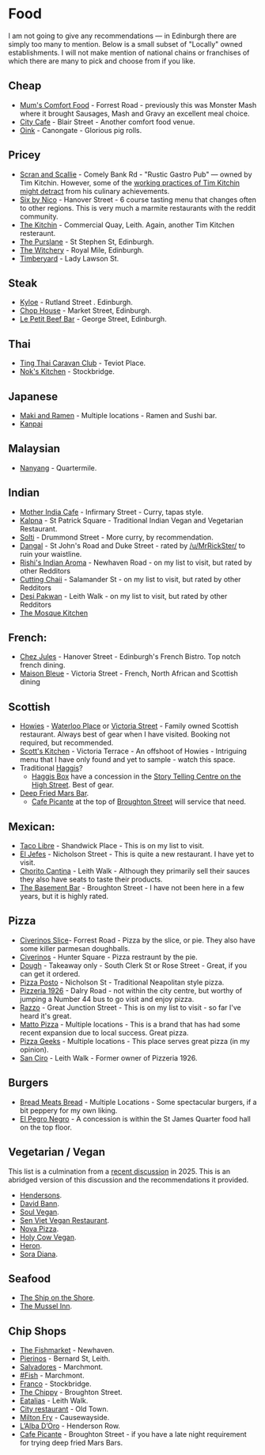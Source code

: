 # Food

I am not going to give any recommendations — in Edinburgh there are simply too many to mention. Below is a small subset of "Locally" owned establishments. I will not make mention of national chains or franchises of which there are many to pick and choose from if you like.

## Cheap

* [Mum's Comfort Food](https://www.monstermashcafe.co.uk/) - Forrest Road - previously this was Monster Mash where it brought Sausages, Mash and Gravy an excellent meal choice.
* [City Cafe](https://www.thecitycafe.co.uk/) - Blair Street - Another comfort food venue.
* [Oink](https://www.oinkhogroast.co.uk/) - Canongate - Glorious pig rolls.

## Pricey

* [Scran and Scallie](https://scranandscallie.com/) - Comely Bank Rd - "Rustic Gastro Pub" — owned by Tim Kitchin.  However, some of the [working practices of Tim Kitchin might detract](https://www.theguardian.com/uk-news/2021/jul/02/tom-kitchin-restaurant-staff-suspended-bullying-allegations-toxic-workplace-social-media-claims) from his culinary achievements.
* [Six by Nico](https://www.sixbynico.co.uk/edinburgh/) - Hanover Street - 6 course tasting menu that changes often to other regions. This is very much a marmite restaurants with the reddit community.
* [The Kitchin](https://thekitchin.com/) - Commercial Quay, Leith. Again, another Tim Kitchen resteraunt.
* [The Purslane](http://www.purslanerestaurant.co.uk/) - St Stephen St, Edinburgh.
* [The Witchery](https://www.thewitchery.com/dine/) - Royal Mile, Edinburgh.
* [Timberyard](https://www.timberyard.co/) - Lady Lawson St.

## Steak

* [Kyloe](https://kyloerestaurant.com/) - Rutland Street . Edinburgh.
* [Chop House](https://chophousesteak.co.uk) - Market Street, Edinburgh.
* [Le Petit Beef Bar](https://beefbar.com/le-petit-beefbar-edinburgh/) - George Street, Edinburgh.

## Thai

* [Ting Thai Caravan Club](https://tingthai.co.uk/) - Teviot Place.
* [Nok's Kitchen](https://nokskitchen.co.uk/) - Stockbridge.

## Japanese

* [Maki and Ramen](https://www.makiramen.com/our-venues/) - Multiple locations - Ramen and Sushi bar.
* [Kanpai](https://www.kanpaisushiedinburgh.co.uk/)

## Malaysian

* [Nanyang](https://nanyangrestaurant.com/) - Quartermile.

## Indian

* [Mother India Cafe](https://www.motherindia.co.uk/restaurant/mother-india-edinburgh/) - Infirmary Street -  Curry, tapas style.
* [Kalpna](https://bit.ly/47hPbyW) - St Patrick Square - Traditional Indian Vegan and Vegetarian Restaurant.
* [Solti](https://www.soltiedinburgh.co.uk/) - Drummond Street - More curry, by recommendation.
* [Dangal](https://dangal.co.uk/) - St John's Road and Duke Street - rated by [/u/MrRickSter/](https://www.reddit.com/user/MrRickSter/) to ruin your waistline.
* [Rishi's Indian Aroma](https://rishis.uk/edinburgh/) - Newhaven Road - on my list to visit, but rated by other Redditors
* [Cutting Chaii](https://cuttingchaii.co.uk/) - Salamander St - on my list to visit, but rated by other Redditors
* [Desi Pakwan](https://desipakwanonline.com/) - Leith Walk - on my list to visit, but rated by other Redditors
* [The Mosque Kitchen](http://mosquekitchen.com/)


## French: 
* [Chez Jules](https://www.chezjulesbistro.com/) - Hanover Street - Edinburgh's French Bistro. Top notch french dining. 
* [Maison Bleue](https://www.maisonbleuerestaurant.com/) - Victoria Street - French, North African and Scottish dining

## Scottish

* [Howies](https://www.howies.uk.com/) - [Waterloo Place](https://www.howies.uk.com/venues/howies-waterloo-place/) or [Victoria Street](https://www.howies.uk.com/venues/howies-victoria-street/) - Family owned Scottish restaurant. Always best of gear when I have visited. Booking not required, but recommended. 
* [Scott's Kitchen](https://www.howies.uk.com/venues/scotts-kitchen/) - Victoria Terrace - An offshoot of Howies - Intriguing menu that I have only found and yet to sample - watch this space. 
* Traditional [Haggis](https://en.wikipedia.org/wiki/Haggis)?
  * [Haggis Box](https://www.thehaggisbox.com/) have a concession in the [Story Telling Centre on the High Street](https://www.google.com/maps/place/The+Haggis+Box/@55.9507253,-3.1848951,598m/data=!3m2!1e3!4b1!4m6!3m5!1s0x4887c75ca808a897:0xd56d4e983319cf5!8m2!3d55.9507253!4d-3.1848951!16s%2Fg%2F11fj6jpgtd?entry=ttu&g_ep=EgoyMDI1MDkxNy4wIKXMDSoASAFQAw%3D%3D). Best of gear. 
* [Deep Fried Mars Bar](https://en.wikipedia.org/wiki/Deep-fried_Mars_bar).
  * [Cafe Picante](https://cafepiccante.co.uk/) at the top of [Broughton Street](https://www.google.com/maps/place/Cafe+Piccante/@56.8213361,-4.8446577,8z/data=!3m1!5s0x4887c78c3c540b53:0x1503d17862c9322f!4m6!3m5!1s0x4887c78c3bb73cb3:0x510ee3e36f72ccf7!8m2!3d55.9570555!4d-3.1879268!15sCgxjYWZlIHBpY2FudGVaDiIMY2FmZSBwaWNhbnRlkgEEY2FmZeABAA?shorturl=1) will service that need.

## Mexican:

* [Taco Libre](https://www.tacolibre.co.uk/) - Shandwick Place - This is on my list to visit. 
* [El Jefes](https://www.eljefes.co.uk/edinburgh/) - Nicholson Street - This is quite a new restaurant. I have yet to visit. 
* [Chorito Cantina](https://www.chorritosauce.com/cantina/) - Leith Walk - Although they primarily sell their sauces they also have seats to taste their products. 
* [The Basement Bar](https://basement-bar-edinburgh.co.uk/) - Broughton Street - I have not been here in a few years, but it is highly rated.

## Pizza

* [Civerinos Slice](https://www.civerinos.com/locations/forrest-road/)- Forrest Road - Pizza by the slice, or pie. They also have some killer parmesan doughballs.
* [Civerinos](https://www.civerinos.com/) - Hunter Square - Pizza restraunt by the pie.
* [Dough](https://dough-pizza.co.uk/) - Takeaway only - South Clerk St or Rose Street -  Great, if you can get it ordered.
* [Pizza Posto](https://pizzaposto.co.uk/) - Nicholson St - Traditional Neapolitan style pizza.
* [Pizzeria 1926](https://pizzeria1926.co.uk/) - Dalry Road - not within the city centre, but worthy of jumping a Number 44 bus to go visit and enjoy pizza.
* [Razzo](https://razzopizza.co.uk/) - Great Junction Street - This is on my list to visit - so far I've heard it's great.
* [Matto Pizza](https://mattopizza.co.uk/) - Multiple locations - This is a brand that has had some recent expansion due to local success. Great pizza.
* [Pizza Geeks](https://www.pizzageeks.co.uk/) - Multiple locations - This place serves great pizza (in my opinion).
* [San Ciro](hhttps://www.sanciros.com/) - Leith Walk - Former owner of Pizzeria 1926.

## Burgers

* [Bread Meats Bread](https://breadmeatsbread.com/) - Multiple Locations - Some spectacular burgers, if a bit peppery for my own liking.
* [El Pegro Negro](https://www.el-perro-negro.com/#location) - A concession is within the St James Quarter food hall on the top floor.

## Vegetarian / Vegan

This list is a culmination from a [recent discussion](https://redd.it/1n26w5h) in 2025. This is an abridged version of this discussion and the recommendations it provided.

* [Hendersons](https://www.hendersonsrestaurant.com/).
* [David Bann](https://www.davidbann.co.uk/).
* [Soul Vegan](https://soulvegan.uk/).
* [Sen Viet Vegan Restaurant](https://www.senvietchay.co.uk/home).
* [Nova Pizza](https://novapizza.co.uk/).
* [Holy Cow Vegan](https://holycowvegan.net/).
* [Heron](https://www.heron.scot/menu).
* [Sora Diana](https://www.thevegansora.com/sora-diana/).

## Seafood

* [The Ship on the Shore](https://www.theshipontheshore.co.uk/).
* [The Mussel Inn](https://www.mussel-inn.com/).

## Chip Shops

* [The Fishmarket](https://www.thefishmarketnewhaven.co.uk/) - Newhaven.
* [Pierinos](https://www.pierinos.co.uk/) - Bernard St, Leith.
* [Salvadores](https://www.salvatoresfishandchips.com/) - Marchmont.
* [#Fish](https://eatfishedinburgh.com/) - Marchmont.
* [Franco](https://francos-of-stockbridge.com/) - Stockbridge.
* [The Chippy](https://thechippyedinburgh.com/) - Broughton Street.
* [Eatalias](https://www.eatalias.co.uk/) - Leith Walk.
* [City restaurant](https://www.thecityrestaurant.co.uk/) - Old Town.
* [Milton Fry](https://miltonfry.com/) - Causewayside.
* [L’Alba D’Oro](https://www.lalbadoro.com/) - Henderson Row.
* [Cafe Picante](https://cafepiccante.co.uk/) - Broughton Street - if you have a late night requirement for trying deep fried Mars Bars.
